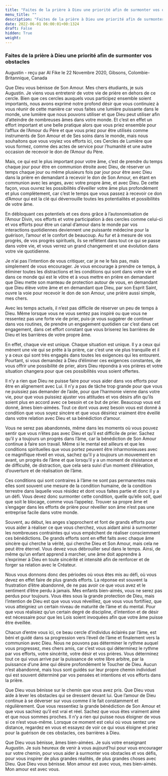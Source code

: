 ```yaml
---
title: "Faites de la prière à Dieu une priorité afin de surmonter vos obstacles"
menu_title: ""
description: "Faites de la prière à Dieu une priorité afin de surmonter vos obstacles"
date: 2022-06-01 06:00:01+00:1324
draft: False
hidden: True
weight:
---
```

### Faites de la prière à Dieu une priorité afin de surmonter vos obstacles

Augustin - reçu par Al Fike le 22 Novembre 2020, Gibsons, Colombie-Britannique, Canada

Que Dieu vous bénisse de Son Amour. Mes chers étudiants, je suis Augustin. Je viens vous entretenir de votre vie de prière en dehors de ce cercle. Bien que ces cercles auxquels vous participez ensemble soient importants, nous avons exprimé notre profond désir que vous continuiez à vous réunir de cette manière car vous faites une lumière puissante dans le monde, une lumière que nous pouvons utiliser et que Dieu peut utiliser afin d’atteindre de nombreuses âmes dans votre monde. Et c’est en effet un effort important et une belle pratique alors que vous priez ensemble pour l’afflux de l’Amour du Père et que vous priez pour être utilisés comme instruments de Son Amour et de Ses soins dans le monde, mais nous souhaitons que vous voyiez vos efforts ici, ces Cercles de Lumière que vous formez, comme des actes de service pour l’humanité et une autre occasion de recevoir le don de l’Amour du Père.

Mais, ce qui est le plus important pour votre âme, c’est de prendre du temps chaque jour pour être en communion étroite avec Dieu, de réserver un temps chaque jour ou même plusieurs fois par jour pour être avec Dieu dans la prière en demandant à recevoir le don de Son Amour, en étant en communion avec les anges, avec votre propre âme, et avec Dieu. De cette façon, vous ouvrez les possibilités d’éveiller votre âme plus profondément et plus complètement, car c’est le temps que vous passez à recevoir ce don d’Amour qui est la clé qui déverrouille toutes les potentialités et possibilités de votre âme.

En débloquant ces potentiels et ces dons grâce à l’autonomisation de l’Amour Divin, vos efforts et votre participation à des cercles comme celui-ci et vos efforts pour être un canal d’amour dans le monde par vos interactions quotidiennes deviennent une puissante médecine pour la guérison, l’amour et le confort de beaucoup. Au fur et à mesure de vos progrès, de vos progrès spirituels, ils se reflètent dans tout ce qui se passe dans votre vie, et vous verrez un grand changement et une évolution dans votre vie quotidienne.

Je n’ai pas l’intention de vous critiquer, car je ne le fais pas, mais simplement de vous encourager. Je vous encourage à prendre ce temps, à éliminer toutes les distractions et les conditions qui sont dans votre vie et dans ce monde qui est le vôtre et à vous mettre en prière en demandant que Dieu mette son manteau de protection autour de vous, en demandant que Dieu élève votre âme et en demandant que Dieu, par son Esprit Saint, ouvre la voie pour recevoir le don de son Amour, une prière aussi simple, mes chers.

Avec les temps actuels, il n’est pas difficile de réserver un peu de temps à Dieu. Même lorsque vous ne vous sentez pas inspiré ou que vous ne ressentez pas une forte vie de prier, puis-je vous suggérer de continuer dans vos routines, de prendre un engagement quotidien car c’est dans cet engagement, dans cet effort constant que vous briserez les barrières de Dieu et les barrières de votre propre âme.

En effet, chaque vie est unique. Chaque situation est unique. Il y a ceux qui mènent une vie qui se prête à la prière, car c’est une vie plus tranquille et il y a ceux qui sont très engagés dans toutes les exigences qui les entourent. Pourtant, si vous demandez à Dieu d’éliminer ces exigences constantes, de vous offrir une possibilité de prier, alors Dieu répondra à vos prières et votre situation changera pour que ces possibilités vous soient offertes.

Il n’y a rien que Dieu ne puisse faire pour vous aider dans vos efforts pour être en alignement avec Lui. Il n’y a pas de tâche trop grande pour que vous ne puissiez pas demander de l’aide, pour que l’harmonie vienne dans votre vie, pour que vous puissiez ajuster vos attitudes et vos désirs afin qu’ils soient plus en accord avec ce besoin et ce but de prier. Beaucoup vous est donné, âmes bien-aimées. Tout ce dont vous avez besoin vous est donné à condition que vous soyez sincère et que vous désiriez vraiment être éveillé dans votre relation avec Dieu et sa bénédiction d’amour.

Vous ne serez pas abandonnés, même dans les moments où vous pouvez sentir que vous n’êtes pas avec Dieu et qu’il est difficile de prier. Sachez qu’il y a toujours un progrès dans l’âme, car la bénédiction de Son Amour continue à faire son travail. Même si le mental est ailleurs et que les conditions spirituelles que vous portez peuvent être inharmonieuses avec ce magnifique réveil en vous, sachez qu’il y a toujours un mouvement en avant, un progrès de l’âme et que lorsqu’il y a un moment de résistance et de difficulté, de distraction, que cela sera suivi d’un moment d’élévation, d’ouverture et de réalisation de l’âme.

Ces conditions qui sont contraires à l’âme ne sont pas permanentes mais elles sont souvent une mesure de la condition humaine, de la condition terrestre dans laquelle vous résidez et dont vous faites partie et donc il y a un défi. Vous devez donc surmonter cette condition, quelle qu’elle soit, quel que soit le blocage, comme vous l’appelez. Trouver sa propre âme et s’engager dans les efforts de prière pour réveiller son âme n’est pas une entreprise facile dans votre monde.

Souvent, au début, les anges s’approchent et font de grands efforts pour vous aider à réaliser ce que vous cherchez, vous aidant ainsi à surmonter les nombreuses contraintes qui vous empêchent de réaliser consciemment ces bénédictions. De grands efforts sont en effet faits avec chaque âme sincère qui cherche la vérité, qui cherche Dieu et Son Amour, mais cela ne peut être éternel. Vous devez vous débrouiller seul dans le temps. Ainsi, de même qu’un enfant apprend à marcher, une âme doit apprendre à s’exprimer à Dieu en toute sincérité et intensité afin de renforcer et de forger sa relation avec le Créateur.

Nous vous donnons donc des périodes où vous êtes mis au défi, où vous devez en effet faire de plus grands efforts. La réponse est souvent la frustration d’être abandonné, de ne pas avoir ce que vous avez et le sentiment d’être perdu à jamais. Mes enfants bien-aimés, vous ne serez pas perdus pour toujours. Vous êtes sous la grande protection de Dieu, mais l’intention de Dieu est que vous vous réveilliez, que vous vous fortifiiez, que vous atteigniez un certain niveau de maturité de l’âme et du mental. Pour que vous réalisiez qu’un certain degré de discipline, d’intention et de désir est nécessaire pour que les Lois soient invoquées afin que votre âme puisse être éveillée.

Chacun d’entre vous ici, ce beau cercle d’individus éclairés par l’âme, est béni et guidé dans sa progression vers l’éveil de l’âme et finalement vers la communion avec Dieu. Nous ne pouvons pas déterminer le rythme auquel vous progressez, mes chers amis, car c’est vous qui déterminez le rythme par vos efforts, votre sincérité, votre désir et vos prières. Vous déterminez tout ce qui vous arrive par la puissance de votre libre arbitre, par la puissance d’une âme qui désire profondément le Toucher de Dieu. Aucun n’est abandonné, mais tous sont guidés sur leur propre chemin individuel qui est souvent déterminé par vos pensées et intentions et vos efforts dans la prière.

Que Dieu vous bénisse sur le chemin que vous avez pris. Que Dieu vous aide à lever les obstacles qui se dressent devant lui. Que l’amour de Dieu continue à se déverser sur vous comme il le fait constamment et régulièrement. Que vous ressentiez la grande bénédiction de Son Amour et que vous sachiez qu’il est vrai et réel. Sachez que vous êtes vraiment aimé et que nous sommes proches. Il n’y a rien qui puisse nous éloigner de vous si ce n’est vous-même. Lorsque ce moment est celui où vous sentez une distance, regardez en vous et essayez de voir ce qui vous éloigne et priez pour la guérison de ces obstacles, ces barrières à Dieu.

Que Dieu vous bénisse, âmes bien-aimées. Je suis votre enseignant Augustin. Je suis heureux de venir à vous aujourd’hui pour vous encourager sur votre chemin, pour vous aider à surmonter vos obstacles et vos défis, pour vous inspirer de plus grandes réalités, de plus grandes choses avec Dieu. Que Dieu vous bénisse. Mon amour est avec vous, mes bien-aimés. Mon amour est avec vous.
